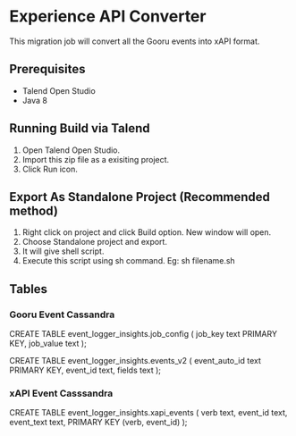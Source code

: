 # Experience API Converter
This migration job will convert all the Gooru events into xAPI format.

## Prerequisites

- Talend Open Studio
- Java 8

## Running Build via Talend
1. Open Talend Open Studio.
2. Import this zip file as a exisiting project.
3. Click Run icon.

## Export As Standalone Project (Recommended method)
1. Right click on project and click Build option. New window will open.
2. Choose Standalone project and export.
3. It will give shell script.
4. Execute this script using sh command. Eg: sh filename.sh

## Tables

### Gooru Event Cassandra

CREATE TABLE event_logger_insights.job_config (
    job_key text PRIMARY KEY,
    job_value text
);

CREATE TABLE event_logger_insights.events_v2 (
    event_auto_id text PRIMARY KEY,
    event_id text,
    fields text
);

### xAPI Event Casssandra

CREATE TABLE event_logger_insights.xapi_events (
    verb text,
    event_id text,
    event_text text,
    PRIMARY KEY (verb, event_id)
);

